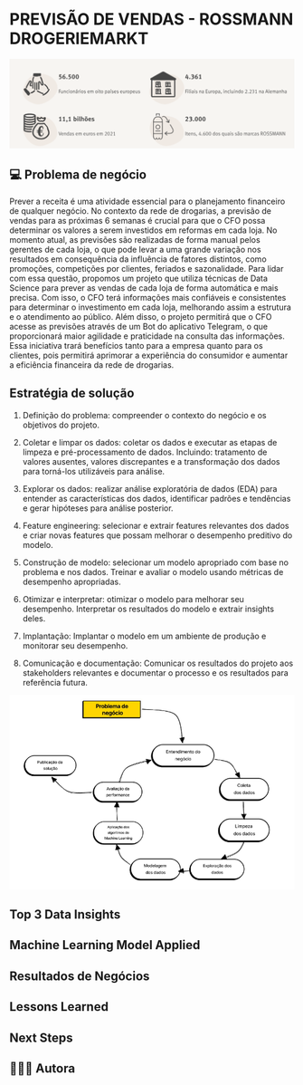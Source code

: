# PREVISÃO DE VENDAS - ROSSMANN DROGERIEMARKT
![Imagem de uma loja da rede Rossmann](img/rossmann.png)

## 💻 Problema de negócio

   Prever a receita é uma atividade essencial para o planejamento financeiro de qualquer negócio. No contexto da rede de drogarias, a previsão de vendas para as próximas 6 semanas é crucial para que o CFO possa determinar os valores a serem investidos em reformas em cada loja. 
   No momento atual, as previsões são realizadas de forma manual pelos gerentes de cada loja, o que pode levar a uma grande variação nos resultados em consequência da influência de fatores distintos, como promoções, competições por clientes, feriados e sazonalidade. 
   Para lidar com essa questão, propomos um projeto que utiliza técnicas de Data Science para prever as vendas de cada loja de forma automática e mais precisa. Com isso, o CFO terá informações mais confiáveis e consistentes para determinar o investimento em cada loja, melhorando assim a estrutura e o atendimento ao público. 
   Além disso, o projeto permitirá que o CFO acesse as previsões através de um Bot do aplicativo Telegram, o que proporcionará maior agilidade e praticidade na consulta das informações. Essa iniciativa trará benefícios tanto para a empresa quanto para os clientes, pois permitirá aprimorar a experiência do consumidor e aumentar a eficiência financeira da rede de drogarias.


## Estratégia de solução

1. Definição do problema: compreender o contexto do negócio e os objetivos do projeto.

2. Coletar e limpar os dados: coletar os dados e executar as etapas de limpeza e pré-processamento de dados. Incluindo: tratamento de valores ausentes, valores discrepantes e a transformação dos dados para torná-los utilizáveis para análise.

3. Explorar os dados: realizar análise exploratória de dados (EDA) para entender as características dos dados, identificar padrões e tendências e gerar hipóteses para análise posterior.

4. Feature engineering: selecionar e extrair features relevantes dos dados e criar novas features que possam melhorar o desempenho preditivo do modelo.

5. Construção de modelo: selecionar um modelo apropriado com base no problema e nos dados. Treinar e avaliar o modelo usando métricas de desempenho apropriadas.

6. Otimizar e interpretar: otimizar o modelo para melhorar seu desempenho. Interpretar os resultados do modelo e extrair insights deles.

7. Implantação: Implantar o modelo em um ambiente de produção e monitorar seu desempenho.

8. Comunicação e documentação: Comunicar os resultados do projeto aos stakeholders relevantes e documentar o processo e os resultados para referência futura.

![Ciclo Crisp DS](img/crisp.png)


## Top 3 Data Insights

## Machine Learning Model Applied

## Resultados de Negócios

## Lessons Learned

## Next Steps

##  👩🏻‍💻 Autora
